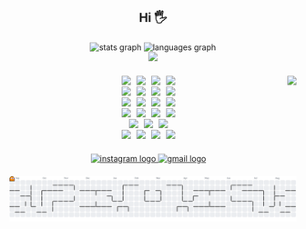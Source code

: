<h2 align="center">Hi 🖐️</h2>

###

<div align="center">
  <img src="https://github-readme-stats.vercel.app/api?username=nahyeongjin1&hide_title=false&hide_rank=false&show_icons=true&include_all_commits=true&count_private=true&disable_animations=false&theme=dracula&locale=en&hide_border=false" height="150" alt="stats graph" />
  <img src="https://github-readme-stats.vercel.app/api/top-langs?username=nahyeongjin1&locale=en&hide_title=false&layout=compact&card_width=320&langs_count=6&theme=dracula&hide_border=false" height="150" alt="languages graph"  />
</div>
<div align="center">
  <a href="https://solved.ac/skgudwls">
    <img src="http://mazassumnida.wtf/api/v2/generate_badge?boj=skgudwls" />
  </a>
</div>

###

<img align="right" height="150" src="https://media.giphy.com/media/M9gbBd9nbDrOTu1Mqx/giphy.gif"  />

###

<div align="center">
  <img src="https://img.shields.io/badge/Javascript-F7DF1E?style=flat&logo=javascript&logoColor=white" />
  <img width="2" />
  <img src="https://img.shields.io/badge/Typescript-3178C6?style=flat&logo=typescript&logoColor=white" />
  <img width="2" />
  <img src="https://img.shields.io/badge/HTML5-E34F26?style=flat&logo=html5&logoColor=white" />
  <img width="2" />
  <img src="https://img.shields.io/badge/CSS-663399?style=flat&logo=css&logoColor=white" />
  <br />
  <img src="https://img.shields.io/badge/C-A8B9CC?style=flat&logo=c&logoColor=white" />
  <img width="2" />
  <img src="https://img.shields.io/badge/C++-00599C?style=flat&logo=cplusplus&logoColor=white" />
  <img width="2" />
  <img src="https://img.shields.io/badge/Python-3776AB?style=flat&logo=python&logoColor=white" />
  <img width="2" />
  <img src="https://img.shields.io/badge/Kotlin-7F52FF?style=flat&logo=kotlin&logoColor=white" />
  <br />
  <img src="https://img.shields.io/badge/Node.js-5FA04E?style=flat&logo=nodedotjs&logoColor=white" />
  <img width="2" />
  <img src="https://img.shields.io/badge/Fastify-000000?style=flat&logo=fastify&logoColor=white" />
  <img width="2" />
  <img src="https://img.shields.io/badge/FastAPI-009688?style=flat&logo=fastapi&logoColor=white" />
  <img width="2" />
  <img src="https://img.shields.io/badge/Express.js-000000?style=flat&logo=express&logoColor=white" />
  <br />
  <img src="https://img.shields.io/badge/React-61DAFB?style=flat&logo=react&logoColor=white" />
  <img width="2" />
  <img src="https://img.shields.io/badge/Vite-646CFF?style=flat&logo=vite&logoColor=white" />
  <img width="2" />
  <img src="https://img.shields.io/badge/Tailwind CSS-06B6D4?style=flat&logo=tailwindcss&logoColor=white" />
  <img width="2" />
  <img src="https://img.shields.io/badge/Shadcn-000000?style=flat&logo=shadcnui&logoColor=white" />
  <br />
  <img src="https://img.shields.io/badge/Linux-FCC624?style=flat&logo=linux&logoColor=white" />
  <img width="2" />
  <img src="https://img.shields.io/badge/Git-F05032?style=flat&logo=git&logoColor=white" />
  <img width="2" />
  <img src="https://img.shields.io/badge/GitHub Actions-2088FF?style=flat&logo=githubactions&logoColor=white" />
  <br />
  <img src="https://img.shields.io/badge/MongoDB-47A248?style=flat&logo=mongodb&logoColor=white" />
  <img width="2" />
  <img src="https://img.shields.io/badge/Mongoose-880000?style=flat&logo=mongoose&logoColor=white" />
  <img width="2" />
  <img src="https://img.shields.io/badge/SQLite3-003B57?style=flat&logo=sqlite&logoColor=white" />
  <img width="2" />
  <img src="https://img.shields.io/badge/Prisma-2D3748?style=flat&logo=prisma&logoColor=white" />
</div>

###

<div align="center">
  <a href="https://www.instagram.com/nagudwls/?hl=ko" target="_blank">
    <img src="https://img.shields.io/static/v1?message=INSTAGRAM&logo=instagram&label=&color=E4405F&logoColor=white&labelColor=&style=for-the-badge" height="35" alt="instagram logo"  />
  </a>
  <a href="mailto:hastroboy@gmail.com" target="_blank">
    <img src="https://img.shields.io/static/v1?message=Gmail&logo=gmail&label=&color=D14836&logoColor=white&labelColor=&style=for-the-badge" height="35" alt="gmail logo"  />
  </a>
</div>

###

<picture>
  <source media="(prefers-color-scheme: dark)" srcset="https://raw.githubusercontent.com/nahyeongjin1/nahyeongjin1/output/pacman-contribution-graph-dark.svg">
  <source media="(prefers-color-scheme: light)" srcset="https://raw.githubusercontent.com/nahyeongjin1/nahyeongjin1/output/pacman-contribution-graph.svg">
  <img alt="pacman contribution graph" src="https://raw.githubusercontent.com/nahyeongjin1/nahyeongjin1/output/pacman-contribution-graph.svg">
</picture>

###
